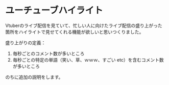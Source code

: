# ユーチューブハイライト

Vtuberのライブ配信を見ていて、忙しい人に向けたライブ配信の盛り上がった箇所をハイライトで見せてくれる機能が欲しいと思いつくりました。

盛り上がりの定義：

1. 毎秒ごとのコメント数が多いところ
2. 毎秒ごとの特定の単語（笑い、草、ｗｗｗ、すごい  etc）を含むコメント数が多いところ



のちに追加の説明をします。